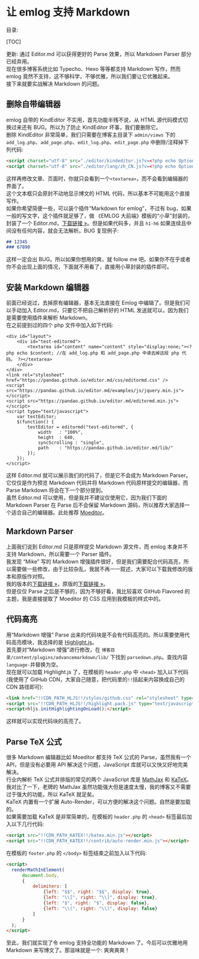让 emlog 支持 Markdown 
===
目录:

[TOC]

更新: 通过 Editor.md 可以获得更好的 Parse 效果，所以 Markdown Parser 部分已经弃用。  
现在很多博客系统比如 Typecho、Hexo 等等都支持 Markdown 写作，然而 emlog 竟然不支持，这不够科学，不够优雅，所以我们要让它优雅起来。  
接下来就要实战解决 Markdown 的问题。
## 删除自带编辑器
emlog 自带的 KindEditor 不实用，首先功能半残不说，从 HTML 源代码模式切换过来还有 BUG。所以为了防止 KindEditor 坏事，我们要删除它。  
删除 KindEditor 非常简单，我们只需要在博客主目录下 `admin/views` 下的 `add_log.php`、`add_page.php`、`edit_log.php`、`edit_page.php` 中删除/注释掉下列代码:  
```html
<script charset="utf-8" src="./editor/kindeditor.js?v=<?php echo Option::EMLOG_VERSION; ?>"></script>
<script charset="utf-8" src="./editor/lang/zh_CN.js?v=<?php echo Option::EMLOG_VERSION; ?>"></script>
```
这样再修改文章、页面时，你就只会看到一个`<textarea>`，而不会看到编辑器的界面了。  
这个文本框只会原封不动地显示博文的 HTML 代码，所以基本不可能用这个直接写作。  
如果你希望简便一些，可以装个插件“Markdown for emlog”，不过有 bug，如果一般的写文字，这个插件就足够了，做 《EMLOG 大前端》模板的“小草”封装的，封装了一个 Editor.md，[下载链接 »](http://www.emlog.net/plugin/download/269)。但是如果代码多，并且 `h1-h6` 如果连续且中间没有任何内容，就会无法解析。BUG 复现例子:
```markdown
## 12345
### 67890
```
这样一定会出 BUG。所以如果你想用的爽，就 follow me 吧。如果你不在乎或者你不会出现上面的情况，下面就不用看了，直接用小草封装的插件即可。  
## 安装 Markdown 编辑器
前面已经说过，去掉原有编辑器，基本无法直接在 Emlog 中编辑了。但是我们可以手动加入 Editor.md，只要它不把自己解析好的 HTML 发送就可以，因为我们是需要使用插件来解析 Markdown。  
在之前提到过的四个 php 文件中加入如下代码:
```
<div id="layout">
    <div id="test-editormd">
        <textarea id="content" name="content" style="display:none;"><?php echo $content; //在 add_log.php 和 add_page.php 中请去掉这段 php 代码。 ?></textarea>
    </div>
</div>
<link rel="stylesheet" href="https://pandao.github.io/editor.md/css/editormd.css" />
<script src="https://pandao.github.io/editor.md/examples/js/jquery.min.js"></script>
<script src="https://pandao.github.io/editor.md/editormd.min.js"></script>
<script type="text/javascript">
	var testEditor;
    $(function() {
        testEditor = editormd("test-editormd", {
            width   : "100%",
            height  : 640,
            syncScrolling : "single",
            path    : "https://pandao.github.io/editor.md/lib/"
        });
    });
</script>
```
这样 Editor.md 就可以展示我们的代码了，但是它不会成为 Markdown Parser。它仅仅是作为预览 Markdown 代码并将 Markdown 代码原样提交的编辑器，而 Parse Markdown 将会在下一个部分提到。  
虽然 Editor.md 可以使用，但是我并不建议仅使用它，因为我们下面的 Markdown Parser 在 Parse 后不会保留 Markdown 源码，所以推荐大家选择一个适合自己的编辑器。此处推荐 [Moeditor](https://moeditor.org)。
## Markdown Parser
上面我们说到 Editor.md 只是原样提交 Markdown 源文件，而 emlog 本身并不支持 Markdown，所以需要一个 Parser 插件。  
我发现 “Mike” 写的 Markdown 增强插件很好，但是我们需要配合代码高亮，所以需要做一些修改，由于比较杂乱，我就不再一一叙述，大家可以下载我修改的版本和原版作对照。  
我的版本的[下载链接 »](http://static.chickger.pw/201703/advancemarkdown.tar.gz)，原版的[下载链接 »](http://www.emlog.net/plugin/download/160)。  
但是仅仅 Parse 之后是不够的，因为不够好看，我比较喜欢 GitHub Flavored 的主题，我是直接提取了 Moeditor 的 CSS 应用到我模板的样式中的。
## 代码高亮
用“Markdown 增强” Parse 出来的代码块是不会有代码高亮的。所以需要使用代码高亮模块，我选择的是 [Highlight.js](http://highlightjs.org)。  
首先要对“Markdown 增强”进行修改，在 `博客目录/content/plugins/advancemarkdown/lib/` 下找到 `parsedown.php`。查找内容`language-`并替换为空。  
现在就可以加载 Highlight.js 了，在模板的 `header.php` 中 `<head>` 加入以下代码(我使用了 GitHub CDN，大家自己随意，把代码里的`!!`括起来内容换成自己的 CDN 路径即可):
```html
<link href="!!CDN_PATH_HLJS!!/styles/github.css" rel="stylesheet" type="text/css" />
<script src="!!CDN_PATH_HLJS!!/highlight.pack.js" type="text/javascript"></script>
<script>hljs.initHighlightingOnLoad();</script>
```
这样就可以实现代码块的高亮了。
## Parse TeX 公式
很多 Markdown 编辑器比如 Moeditor 都支持 TeX 公式的 Parse，虽然我有一个 API，但是没有必要用 API 解决这个问题，JavaScript 库就可以又快又好地完美解决。  
行业内解析 TeX 公式并排版的常见的两个 JavaScript 库是 [MathJax](http://mathjax.org) 和 [KaTeX](http://khan.github.io/KaTeX/)。我对比了一下，老牌的 MathJax 虽然功能强大但是速度太慢，我的博客又不需要过于强大的功能，所以 KaTeX 就足矣。  
KaTeX 内置有一个扩展 Auto-Render，可以方便的解决这个问题。自然是要加载的。  
如果需要加载 KaTeX 是非常简单的，在模板的 `header.php` 的 `<head>` 标签最后加入以下几行代码:  
```html
<script src="!!CDN_PATH_KATEX!!/katex.min.js"></script>
<script src="!!CDN_PATH_KATEX!!/contrib/auto-render.min.js"></script>
```  
在模板的 `footer.php` 的 `</body>` 标签结束之前加入以下代码:  
```html
<script>
  renderMathInElement(
      document.body,
      {
          delimiters: [
              {left: "$$", right: "$$", display: true},
              {left: "\\[", right: "\\]", display: true},
              {left: "$", right: "$", display: false},
              {left: "\\(", right: "\\)", display: false}
          ]
      }
  );
</script>
```
至此，我们就实现了令 emlog 支持全功能的 Markdown 了。今后可以优雅地用 Markdown 来写博文了。那滋味就是一个: 爽爽爽爽！